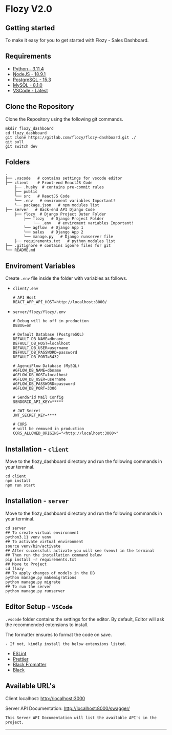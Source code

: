 # Flozy V2.0

## Getting started

To make it easy for you to get started with Flozy - Sales Dashboard.

## Requirements

- [Python - 3.11.4](https://www.python.org/downloads/)
- [NodeJS - 18.9.1](https://nodejs.org/en/download)
- [PostgreSQL - 15.3](https://www.postgresql.org/download/macosx/)
- [MySQL - 8.1.0](https://dev.mysql.com/downloads/mysql/)
- [VSCode - Latest](https://code.visualstudio.com/download)

## Clone the Repository

Clone the Repository using the following git commands.

```
mkdir flozy_dashboard
cd flozy_dashboard
git clone https://gitlab.com/flozy/flozy-dashboard.git ./
git pull
git switch dev
```

## Folders

    .
    ├── .vscode   # contains settings for vscode editor                 
    ├── client    # Front-end ReactJS Code      
        ├── .husky  # contains pre-commit rules
        ├── public
        └── src   # ReactJS Code
        └── .env   # enviroment variables Important!
        └── package.json   # npm modules list
    ├── server   # Back-end API Django Code
        ├── flozy  # Django Project Outer Folder
            ├── flozy   # Django Project Folder
                └── .env   # enviroment variables Important!
            └── agflow  # Django App 1
            └── sales   # Django App 2       
            └── manage.py   # Django runserver file 
        ├── requirements.txt   # python modules list
    ├── .gitignore # contains igonre files for git
    └── README.md

## Enviroment Variables

Create ``.env`` file inside the folder with variables as follows.

- ``client/.env``

    ```
    # API Host
    REACT_APP_API_HOST=http://localhost:8000/
    ```

- ``server/flozy/flozy/.env``

    ```
    # Debug will be off in production
    DEBUG=on

    # Default Database (PostgreSQL)
    DEFAULT_DB_NAME=dbname
    DEFAULT_DB_HOST=localhost
    DEFAULT_DB_USER=username
    DEFAULT_DB_PASSWORD=password
    DEFAULT_DB_PORT=5432

    # AgenciFlow Database (MySQL)
    AGFLOW_DB_NAME=dbname
    AGFLOW_DB_HOST=localhost
    AGFLOW_DB_USER=username
    AGFLOW_DB_PASSWORD=password
    AGFLOW_DB_PORT=3306

    # SendGrid Mail Config
    SENDGRID_API_KEY=*****

    # JWT Secret
    JWT_SECRET_KEY=****

    # CORS
    # will be removed in production
    CORS_ALLOWED_ORIGINS="<http://localhost:3000>"
    ```

## Installation - ``client``

Move to the flozy_dashboard directory and run the following commands in your terminal.

```
cd client
npm install
npm run start
```

## Installation - ``server``

Move to the flozy_dashboard directory and run the following commands in your terminal.

```
cd server
## To create virtual environment
python3.11 venv venv 
## To activate virtual environment
source venv/bin/activate
## After successfull activate you will see (venv) in the terminal
## Then run the installation command below
pip install -r requirements.txt
## Move to Project
cd flozy
## To apply changes of models in the DB
python manage.py makemigrations
python manage.py migrate
## To run the server
python manage.py runserver
```

## Editor Setup - ``VSCode``

``.vscode`` folder contains the settings for the editor. By default, Editor will ask the recommended extensions to install.

The formatter ensures to format the code on save.

    - If not, kindly install the below extensions listed.

- [ESLint](https://marketplace.visualstudio.com/items?itemName=dbaeumer.vscode-eslint)
- [Prettier](https://marketplace.visualstudio.com/items?itemName=esbenp.prettier-vscode)
- [Black Fromatter](https://marketplace.visualstudio.com/items?itemName=ms-python.black-formatter)
- [Black](Black)

## Available URL's

Client localhost: <http://localhost:3000>

Server API Documentation: <http://localhost:8000/swagger/>

    This Server API Documentation will list the available API's in the project.

***
